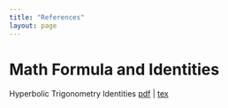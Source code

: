 ```yaml
---
title: "References"
layout: page
---
```


# Math Formula and Identities

Hyperbolic Trigonometry Identities [pdf](/references/hyperbolic.pdf) | 
[tex](https://github.com/chemclub/calculus/references/hyperbolic.tex)
